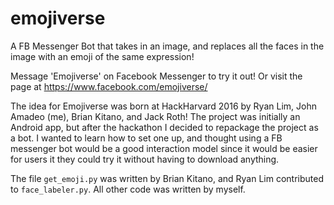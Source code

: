 # emojiverse
A FB Messenger Bot that takes in an image, and replaces all the faces in the image with an emoji of the same expression! 

Message 'Emojiverse' on Facebook Messenger to try it out! Or visit the page at https://www.facebook.com/emojiverse/

The idea for Emojiverse was born at HackHarvard 2016 by Ryan Lim, John Amadeo (me), Brian Kitano, and Jack Roth!
The project was initially an Android app, but after the hackathon I decided to repackage the project as a bot. I wanted to learn how to set one up, and thought using a FB messenger bot would be a good interaction model since it would be easier for users it they could try it without having to download anything.

The file ```get_emoji.py``` was written by Brian Kitano, and Ryan Lim contributed to ```face_labeler.py```. All other code was written by myself.
